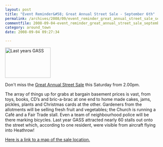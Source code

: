 ```yaml
---
layout: post
title: "Event Reminder&#58; Great Annual Street Sale - September 6th"
permalink: /archives/2008/09/event_reminder_great_annual_street_sale_september.html
commentfile: 2008-09-04-event_reminder_great_annual_street_sale_september
category: around_town
date: 2008-09-04 09:27:34

---
```


<a href="/assets/images/2008/GasDay200622.jpg"><img src="/assets/images/2008/GasDay200622-thumb.jpg" width="150" height="100" alt="Last years GASS" class="photo right"/></a>

Don't miss the [Great Annual Street Sale](/archives/2008/08/great_annual_street_sale_september_6th_its_a_guara.html) this Saturday from 2.00pm.

The array of things up for grabs at bargain basement prices is vast, from toys, books, CD’s and bric-a-brac at one end to home made cakes, jams, pickles, plants and Christmas cards at the other. Gardeners from the allotments will be selling fresh fruit and vegetables; the Church is running a Café and a Fair Trade stall. Even a team of neighbourhood police will be there marking bicycles. Last year GASS attracted nearly 60 stalls out onto the street which, according to one resident, were visible from aircraft flying into Heathrow!

<a href="http://maps.google.co.uk/maps?ie=UTF8&amp;ll=51.460344%2C-0.323024&amp;spn=0.013075%2C0.027466&amp;z=15">Here is a link to a map of the sale location.</a>
